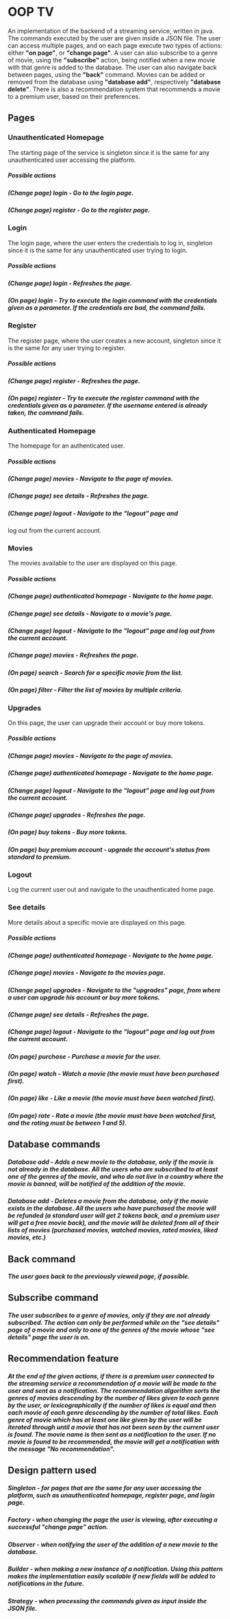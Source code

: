 # OOP TV

An implementation of the backend of a streaming service, written in java. The commands executed by the user are given inside a JSON file. The user can access multiple pages, and on each page execute two types of actions: either **"on page"**, or **"change page"**. A user can also subscribe to a genre of movie, using the **"subscribe"** action, being notified when a new movie with that genre is added to the database. The user can also navigate back between pages, using the **"back"** command. Movies can be added or removed from the database using **"database add"**, respectively **"database delete"**. There is also a recommendation system that recommends a movie to a premium user, based on their preferences.

## Pages

### **Unauthenticated Homepage**

The starting page of the service is singleton since it is the same
for any unauthenticated user accessing the platform.

##### **Possible actions**
##### **(Change page) login** - Go to the login page.
##### **(Change page) register** - Go to the register page.

### **Login**

The login page, where the user enters the credentials to log in,
singleton since it is the same for any unauthenticated user trying 
to login.

##### **Possible actions**
##### **(Change page) login** - Refreshes the page.
##### **(On page) login** - Try to execute the login command with the credentials given as a parameter. If the credentials are bad, the command fails.

### **Register**

The register page, where the user creates a new account, singleton
since it is the same for any user trying to register.

##### **Possible actions**
##### **(Change page) register** - Refreshes the page.
##### **(On page) register** - Try to execute the register command with the credentials given as a parameter. If the username entered is already taken, the command fails.

### **Authenticated Homepage**

The homepage for an authenticated user.

##### **Possible actions**
##### **(Change page) movies** - Navigate to the page of movies.
##### **(Change page) see details** - Refreshes the page.
##### **(Change page) logout** - Navigate to the "logout" page and
log out from the current account.

### **Movies**

The movies available to the user are displayed on this page.

##### **Possible actions**
##### **(Change page) authenticated homepage** - Navigate to the home page.
##### **(Change page) see details** - Navigate to a movie's page.
##### **(Change page) logout** - Navigate to the "logout" page and log out from the current account.
##### **(Change page) movies** - Refreshes the page.
##### **(On page) search** - Search for a specific movie from the list.
##### **(On page) filter** - Filter the list of movies by multiple criteria.

### **Upgrades**

On this page, the user can upgrade their account or buy more tokens.

##### **Possible actions**
##### **(Change page) movies** - Navigate to the page of movies.
##### **(Change page) authenticated homepage** - Navigate to the home page.
##### **(Change page) logout** - Navigate to the "logout" page and log out from the current account.
##### **(Change page) upgrades** - Refreshes the page.
##### **(On page) buy tokens** - Buy more tokens.
##### **(On page) buy premium account** - upgrade the account's status from standard to premium.

### **Logout**

Log the current user out and navigate to the unauthenticated home page.

### **See details**

More details about a specific movie are displayed on this page.

##### **Possible actions**
##### **(Change page) authenticated homepage** - Navigate to the home page.
##### **(Change page) movies** - Navigate to the movies page.
##### **(Change page) upgrades** - Navigate to the "upgrades" page, from where a user can upgrade his account or buy more tokens.
##### **(Change page) see details** - Refreshes the page.
##### **(Change page) logout** - Navigate to the "logout" page and log out from the current account.
##### **(On page) purchase** - Purchase a movie for the user.
##### **(On page) watch** - Watch a movie (the movie must have been purchased first).
##### **(On page) like** - Like a movie (the movie must have been watched first).
##### **(On page) rate** - Rate a movie (the movie must have been watched first, and the rating must be between 1 and 5).

## **Database commands**

##### **Database add** - Adds a new movie to the database, only if the movie is not already in the database. All the users who are subscribed to at least one of the genres of the movie, and who do not live in a country where the movie is banned, will be notified of the addition of the movie.

##### **Database add** - Deletes a movie from the database, only if the movie exists in the database. All the users who have purchased the movie will be refunded (a standard user will get 2 tokens back, and a premium user will get a free movie back), and the movie will be deleted from all of their lists of movies (purchased movies, watched movies, rated movies, liked movies, etc.)

## **Back command**
##### The user goes back to the previously viewed page, if possible.

## **Subscribe command**
##### The user subscribes to a genre of movies, only if they are not already subscribed. The action can only be performed while on the "see details" page of a movie and only to one of the genres of the movie whose "see details" page the user is on.

## **Recommendation feature**
##### At the end of the given actions, if there is a premium user connected to the streaming service a recommendation of a movie will be made to the user and sent as a notification. The recommendation algorithm sorts the genres of movies descending by the number of likes given to each genre by the user, or lexicographically if the number of likes is equal and then each movie of each genre descending by the number of total likes. Each genre of movie which has at least one like given by the user will be iterated through until a movie that has not been seen by the current user is found. The movie name is then sent as a notification to the user. If no movie is found to be recommended, the movie will get a notification with the message "No recommendation".


## Design pattern used
##### **Singleton** - for pages that are the same for any user accessing the platform, such as unauthenticated homepage, register page, and login page.
#####  **Factory** - when changing the page the user is viewing, after executing a successful "change page" action.
##### **Observer** - when notifying the user of the addition of a new movie to the database.
##### **Builder** - when making a new instance of a notification. Using this pattern makes the implementation easily scalable if new fields will be added to notifications in the future.
##### **Strategy** - when processing the commands given as input inside the JSON file.